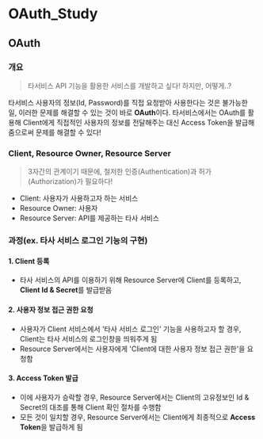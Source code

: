 # OAuth_Study

## OAuth

### 개요
>타서비스 API 기능을 활용한 서비스를 개발하고 싶다! 하지만, 어떻게..?

타서비스 사용자의 정보(Id, Password)를 직접 요청받아 사용한다는 것은 불가능한 일, 이러한 문제를 해결할 수 있는 것이 바로 **OAuth**이다. 타서비스에서는 OAuth를 활용해 Client에게 직접적인 사용자의 정보를 전달해주는 대신 Access Token을 발급해 줌으로써 문제를 해결할 수 있다!

### Client, Resource Owner, Resource Server
>3자간의 관계이기 때문에, 철저한 인증(Authentication)과 허가(Authorization)가 필요하다!

- Client: 사용자가 사용하고자 하는 서비스
- Resource Owner: 사용자
- Resource Server: API를 제공하는 타사 서비스

### 과정(ex. 타사 서비스 로그인 기능의 구현)

#### 1. Client 등록
- 타사 서비스의 API를 이용하기 위해 Resource Server에 Client를 등록하고, **Client Id & Secret**를 발급받음

#### 2. 사용자 정보 접근 권한 요청
- 사용자가 Client 서비스에서 '타사 서비스 로그인' 기능을 사용하고자 할 경우, Client는 타사 서비스의 로그인창을 띄워주게 됨
- Resource Server에서는 사용자에게 'Client에 대한 사용자 정보 접근 권한'을 요청함

#### 3. Access Token 발급
- 이에 사용자가 승락할 경우, Resource Server에서는 Client의 고유정보인 Id & Secret의 대조를 통해 Client 확인 절차를 수행함
- 모든 것이 일치할 경우, Resource Server에서는 Client에게 최종적으로 **Access Token**을 발급하게 됨
